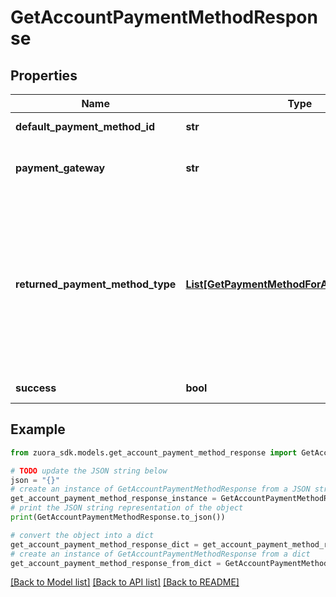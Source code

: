 # GetAccountPaymentMethodResponse


## Properties

Name | Type | Description | Notes
------------ | ------------- | ------------- | -------------
**default_payment_method_id** | **str** | ID of the default payment method for the account.  | [optional] 
**payment_gateway** | **str** | The name of the payment gateway instance. If null or left unassigned, the Account will use the Default Gateway.  | [optional] 
**returned_payment_method_type** | [**List[GetPaymentMethodForAccountResponse]**](GetPaymentMethodForAccountResponse.md) | Container for a specific type of payment method on the customer account. For example, &#x60;creditcard&#x60;, &#x60;debitcard&#x60;, &#x60;creditcardreferencetransaction&#x60;, &#x60;ach&#x60;, etc. Each &#x60;returnedPaymentMethodType&#x60; array contains one or more payment methods of that payment method type.  **Note:** The response could return more than one payment method type arrays. See **Response samples** as an example.  | [optional] 
**success** | **bool** | Returns &#x60;true&#x60; if the request was processed successfully.  | [optional] 

## Example

```python
from zuora_sdk.models.get_account_payment_method_response import GetAccountPaymentMethodResponse

# TODO update the JSON string below
json = "{}"
# create an instance of GetAccountPaymentMethodResponse from a JSON string
get_account_payment_method_response_instance = GetAccountPaymentMethodResponse.from_json(json)
# print the JSON string representation of the object
print(GetAccountPaymentMethodResponse.to_json())

# convert the object into a dict
get_account_payment_method_response_dict = get_account_payment_method_response_instance.to_dict()
# create an instance of GetAccountPaymentMethodResponse from a dict
get_account_payment_method_response_from_dict = GetAccountPaymentMethodResponse.from_dict(get_account_payment_method_response_dict)
```
[[Back to Model list]](../README.md#documentation-for-models) [[Back to API list]](../README.md#documentation-for-api-endpoints) [[Back to README]](../README.md)


